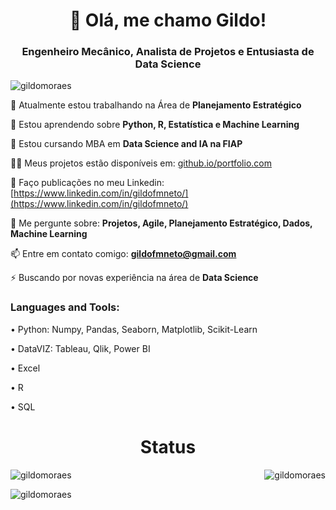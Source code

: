 <h1 align="center">👋 Olá, me chamo Gildo!</h1>
<h3 align="center">Engenheiro Mecânico, Analista de Projetos e Entusiasta de Data Science</h3>

<p align="left"> <img src="https://komarev.com/ghpvc/?username=gildomoraes&label=Profile%20views&color=0e75b6&style=flat" alt="gildomoraes" /> </p>

🔭 Atualmente estou trabalhando na Área de **Planejamento Estratégico**

🌱 Estou aprendendo sobre **Python, R, Estatística e Machine Learning**

👯 Estou cursando MBA em **Data Science and IA na FIAP**

👨‍💻 Meus projetos estão disponíveis em: [github.io/portfolio.com](github.io/portfolio.com)

📝 Faço publicações no meu Linkedin: [https://www.linkedin.com/in/gildofmneto/](https://www.linkedin.com/in/gildofmneto/)

💬 Me pergunte sobre: **Projetos, Agile, Planejamento Estratégico, Dados, Machine Learning**

📫 Entre em contato comigo: **gildofmneto@gmail.com**

⚡ Buscando por novas experiência na área de **Data Science**

<h3 align="left">Languages and Tools:</h3>

• Python: Numpy, Pandas, Seaborn, Matplotlib, Scikit-Learn

• DataVIZ: Tableau, Qlik, Power BI

• Excel

• R

• SQL

<h1 align="center">Status</h1>

<p><img align="left" src="https://github-readme-stats.vercel.app/api/top-langs?username=gildomoraes&show_icons=true&locale=en&layout=compact" alt="gildomoraes" /></p>

<p>&nbsp;<img align="right" src="https://github-readme-stats.vercel.app/api?username=gildomoraes&show_icons=true&locale=en" alt="gildomoraes" /></p>

<p><img align="center" src="https://github-readme-streak-stats.herokuapp.com/?user=gildomoraes&" alt="gildomoraes" /></p>

